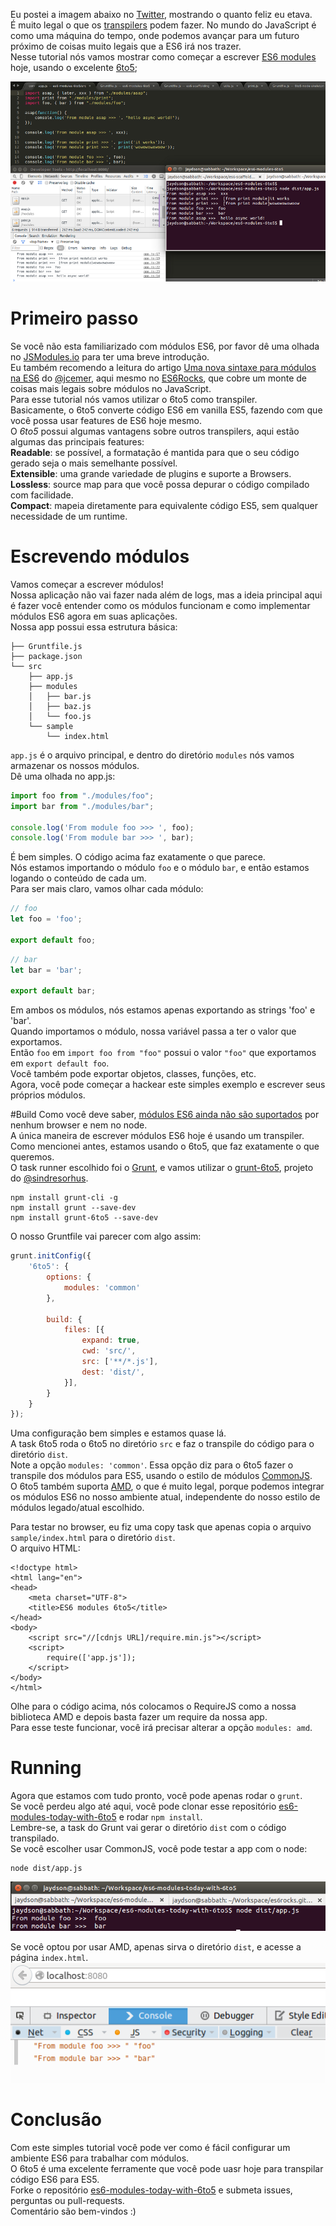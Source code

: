 <!--
layout: post
title: Módulos ES6 hoje com o 6to5
date: 2014-10-28T12:49:54.528Z
comments: true
published: true
keywords: ES6, modules, 6to5
description: Um tutorial sobre o uso de módulos ES6 hoje com o 6to5
categories: Modules, Tutorial
authorName: Jaydson Gomes
authorLink: http://twitter.com/jaydson
authorDescription: JavaScript enthusiast - FrontEnd Engineer at Terra Networks - BrazilJS and RSJS curator
authorPicture: https://pbs.twimg.com/profile_images/453720347620032512/UM2nE21c_400x400.jpeg
-->
<!--more-->
Eu postei a imagem abaixo no [Twitter](https://twitter.com/jaydson/status/526882798263881730), mostrando o quanto feliz eu etava.  
É muito legal o que os [transpilers](http://en.wikipedia.org/wiki/Source-to-source_compiler) podem fazer. No mundo do JavaScript é como uma máquina do tempo, onde podemos avançar para um futuro próximo de coisas muito legais que a ES6 irá nos trazer.  
Nesse tutorial nós vamos mostrar como começar a escrever [ES6 modules](http://jsmodules.io/) hoje, usando o excelente [6to5](https://github.com/sebmck/6to5);  

![modules today with 6to5](/img/modules-today-6to5.png)

# Primeiro passo
Se você não esta familiarizado com módulos ES6, por favor dê uma olhada no [JSModules.io](http://jsmodules.io/) para ter uma breve introdução.  
Eu também recomendo a leitura do artigo [Uma nova sintaxe para módulos na ES6](http://es6rocks.com/pt-br/2014/07/a-new-syntax-for-modules-in-es6/) do [@jcemer](http://twitter.com/jcemer), aqui mesmo no [ES6Rocks](http://es6rocks.com), que cobre um monte de coisas mais legais sobre módulos no JavaScript.  
Para esse tutorial nós vamos utilizar o 6to5 como transpiler.  
Basicamente, o 6to5 converte código ES6 em vanilla ES5, fazendo com que você possa usar features de ES6 hoje mesmo.  
O _6to5_  possui algumas vantagens sobre outros transpilers, aqui estão algumas das principais features:  
__Readable__: se possível, a formatação é mantida para que o seu código gerado seja o mais semelhante possível.  
__Extensible__: uma grande variedade de plugins e suporte a Browsers.  
__Lossless__: source map para que você possa depurar o código compilado com facilidade.  
__Compact__: mapeia diretamente para equivalente código ES5, sem qualquer necessidade de um runtime.  

# Escrevendo módulos
Vamos começar a escrever módulos!  
Nossa aplicação não vai fazer nada além de logs, mas a ideia principal aqui é fazer você entender como os módulos funcionam e como implementar módulos ES6 agora em suas aplicações.  
Nossa app possui essa estrutura básica:  
```
├── Gruntfile.js
├── package.json
└── src
    ├── app.js
    ├── modules
    │   ├── bar.js
    │   ├── baz.js
    │   └── foo.js
    └── sample
        └── index.html
```
`app.js` é o arquivo principal, e dentro do diretório `modules` nós vamos armazenar os nossos módulos.  
Dê uma olhada no app.js:  
```javascript
import foo from "./modules/foo";
import bar from "./modules/bar";

console.log('From module foo >>> ', foo);
console.log('From module bar >>> ', bar);
```
É bem simples. O código acima faz exatamente o que parece.  
Nós estamos importando o módulo `foo` e o módulo `bar`, e então estamos logando o conteúdo de cada um.  
Para ser mais claro, vamos olhar cada módulo:  
```javascript
// foo
let foo = 'foo';

export default foo;
```
```javascript
// bar
let bar = 'bar';

export default bar;
```
Em ambos os módulos, nós estamos apenas exportando as strings 'foo' e 'bar'.  
Quando importamos o módulo, nossa variável passa a ter o valor que exportamos.  
Então `foo` em `import foo from "foo"` possui o valor `"foo"` que exportamos em `export default foo`.  
Você também pode exportar objetos, classes, funções, etc.  
Agora, você pode começar a hackear este simples exemplo e escrever seus próprios módulos.  

#Build
Como você deve saber, [módulos ES6 ainda não são suportados](http://kangax.github.io/compat-table/es6/) por nenhum browser e nem no node.  
A única maneira de escrever módulos ES6 hoje é usando um transpiler.  
Como mencionei antes, estamos usando o 6to5, que faz exatamente o que queremos.  
O task runner escolhido foi o [Grunt](http://gruntjs.com/), e vamos utilizar o [grunt-6to5](https://github.com/sindresorhus/grunt-6to5), projeto do [@sindresorhus](https://twitter.com/sindresorhus).  

```shell
npm install grunt-cli -g
npm install grunt --save-dev
npm install grunt-6to5 --save-dev
```

O nosso Gruntfile vai parecer com algo assim:  
```javascript
grunt.initConfig({
	'6to5': {
		options: {
			modules: 'common'
		},

		build: {
			files: [{
				expand: true,
				cwd: 'src/',
				src: ['**/*.js'],
				dest: 'dist/',
			}],
		}
	}
});
```

Uma configuração bem simples e estamos quase lá.  
A task 6to5 roda o 6to5 no diretório `src` e faz o transpile do código para o diretório `dist`.  
Note a opção `modules: 'common'`. Essa opção diz para o 6to5 fazer o transpile dos módulos para ES5, usando o estilo de módulos [CommonJS](http://wiki.commonjs.org/wiki/CommonJS).  
O 6to5 também suporta [AMD](http://requirejs.org/docs/whyamd.html), o que é muito legal, porque podemos integrar os módulos ES6 no nosso ambiente atual, independente do nosso estilo de módulos legado/atual escolhido.  

Para testar no browser, eu fiz uma copy task que apenas copia o arquivo `sample/index.html` para o diretório `dist`.  
O arquivo HTML:  
```markup
<!doctype html>
<html lang="en">
<head>
	<meta charset="UTF-8">
	<title>ES6 modules 6to5</title>
</head>
<body>
	<script src="//[cdnjs URL]/require.min.js"></script>
	<script>
		require(['app.js']);
	</script>
</body>
</html>
```
Olhe para o código acima, nós colocamos o RequireJS como a nossa biblioteca AMD e depois basta fazer um require da nossa app.  
Para esse teste funcionar, você irá precisar alterar a opção `modules: amd`.  

# Running
Agora que estamos com tudo pronto, você pode apenas rodar o `grunt`.  
Se você perdeu algo até aqui, você pode clonar esse repositório [es6-modules-today-with-6to5](https://github.com/es6rocks/es6-modules-today-with-6to5) e rodar `npm install`.  
Lembre-se, a task do Grunt vai gerar o diretório `dist` com o código transpilado.  
Se você escolher usar CommonJS, você pode testar a app com o node:  
```shell
node dist/app.js
```
![Running with node](/img/running-node.png)

Se você optou por usar AMD, apenas sirva o diretório `dist`, e acesse a página `index.html`.  
![AMD ES6](/img/amd-es6.png)

# Conclusão
Com este simples tutorial você pode ver como é fácil configurar um ambiente ES6 para trabalhar com módulos.  
O 6to5 é uma excelente ferramente que você pode uasr hoje para transpilar código ES6 para ES5.  
Forke o repositório [es6-modules-today-with-6to5](https://github.com/es6rocks/es6-modules-today-with-6to5) e submeta issues, perguntas ou pull-requests.  
Comentário são bem-vindos :)
